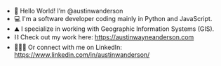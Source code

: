 - 👋 Hello World! I’m @austinwanderson
- 💻 I'm a software developer coding mainly in Python and JavaScript.
- ⛰ I specialize in working with Geographic Information Systems (GIS).
- ⛓ Check out my work here: https://austinwayneanderson.com
- 👨🏻‍✈️ Or connect with me on LinkedIn: https://www.linkedin.com/in/austinwanderson/
